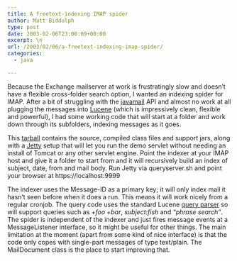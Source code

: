 ```yaml
---
title: A freetext-indexing IMAP spider
author: Matt Biddulph
type: post
date: 2003-02-06T23:00:09+00:00
excerpt: \n
url: /2003/02/06/a-freetext-indexing-imap-spider/
categories:
  - java

---
```

Because the Exchange mailserver at work is frustratingly slow and doesn&#8217;t have a flexible cross-folder search option, I wanted an indexing spider for IMAP. After a bit of struggling with the [javamail][1] API and almost no work at all plugging the messages into [Lucene][2] (which is impressively clean, flexible and powerful), I had some working code that will start at a folder and work down through its subfolders, indexing messages as it goes.

<!--more-->

  
This [tarball][3] contains the source, compiled class files and support jars, along with a [Jetty][4] setup that will let you run the demo servlet without needing an install of Tomcat or any other servlet engine. Point the indexer at your IMAP host and give it a folder to start from and it will recursively build an index of subject, date, from and mail body. Run Jetty via queryserver.sh and point your browser at https://localhost:9999

The indexer uses the Message-ID as a primary key; it will only index mail it hasn&#8217;t seen before when it does a run. This means it will work nicely from a regular cronjob. The query code uses the standard Lucene [query parser][5] so will support queries such as _+foo +bar_, _subject:fish_ and _&#8220;phrase search&#8221;_. The spider is independent of the indexer and just fires message events at a MessageListener interface, so it might be useful for other things. The main limitation at the moment (apart from some kind of nice interface) is that the code only copes with single-part messages of type text/plain. The MailDocument class is the place to start improving that.

 [1]: https://java.sun.com/products/javamail/
 [2]: https://jakarta.apache.org/lucene/
 [3]: https://www.hackdiary.com/src/mailindex-0.4.tar.gz
 [4]: https://www.mortbay.org/jetty/
 [5]: https://jakarta.apache.org/lucene/docs/queryparsersyntax.html